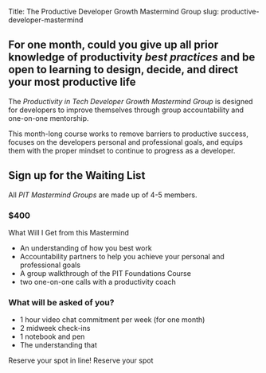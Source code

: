 Title: The Productive Developer Growth Mastermind Group
slug: productive-developer-mastermind

## For one month, could you give up all prior knowledge of productivity *best practices* and be open to learning to design, decide, and direct your most productive life

The *Productivity in Tech Developer Growth Mastermind Group* is designed for developers to improve themselves through group accountability and one-on-one mentorship.

This month-long course works to remove barriers to productive success, focuses on the developers personal and professional goals, and equips them with the proper mindset to continue to progress as a developer.

<div class="jumbotron">
<h2>Sign up for the Waiting List</h2>
<p>All <em>PIT Mastermind Groups</em> are made up of 4-5 members.</p>

<h3>$400</h3>
</h2>What Will I Get from this Mastermind</h2>
<ul>
<li>An understanding of how you best work</li>
<li>Accountability partners to help you achieve your personal and professional goals</li>
<li>A group walkthrough of the PIT Foundations Course</li>
<li>two one-on-one calls with a productivity coach</li>
</ul>

<h3>What will be asked of you?</h3>
<ul>
<li>1 hour video chat commitment per week (for one month)</li>
<li>2 midweek check-ins</li>
<li>1 notebook and pen</li>
<li>The understanding that</li>
</ul>

Reserve your spot in line!
<a class="btn btn-lg btn-primary">Reserve your spot</a>